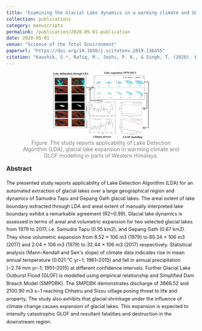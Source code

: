 ```yaml
---
title: "Examining the Glacial Lake dynamics in a warming climate and GLOF modelling in parts of Chandra basin, Himachal Pradesh, India"
collection: publications
category: manuscripts
permalink: /publication/2020-05-01-publication
date: 2020-05-01
venue: "Science of the Total Environment"
paperurl: "https://doi.org/10.1016/j.scitotenv.2019.136455"
citation: "Kaushik, S.*, Rafiq, M., Joshi, P. K., & Singh, T. (2020). Examining the Glacial Lake dynamics in a warming climate and GLOF modelling in parts of Chandra basin, Himachal Pradesh, India. Science of the Total Environment."
---
```


<figure style="text-align: center;">
    <img src="../images/STOTEN.jpg" alt="Landslide Susceptibility Assessment" style="width: 60%;">
    <figcaption style="font-size: 14px; color: gray;">
        Figure: The study reports applicability of Lake Detection Algorithm (LDA), glacial lake expansion in warming climate and GLOF modelling in parts of Western Himalaya.
    </figcaption>
</figure>

<style>
  /* Page-scoped abstract size tweak */
  .paper-abstract { font-size: 0.8rem; line-height: 1.6; }
  .paper-abstract h3 { font-size: 1.0rem; margin-top: .5rem; }
</style>

<div class="paper-abstract">
  <h3>Abstract</h3>
  <p>The presented study reports applicability of Lake Detection Algorithm (LDA) for an automated extraction of glacial lakes over a large geographical region and dynamics of Samudra Tapu and Gepang Gath glacial lakes. The areal extent of lake boundary extracted through LDA and areal extent of manually interpreted lake boundary exhibit a remarkable agreement (R2~0.99). Glacial lake dynamics is assessed in terms of areal and volumetric expansion for two selected glacial lakes from 1979 to 2017, i.e. Samudra Tapu (0.95 km2), and Gepang Gath (0.67 km2). They show volumetric expansion from 8.52 × 106 m3 (1979) to 80.34 × 106 m3 (2017) and 2.04 × 106 m3 (1979) to 32.44 × 106 m3 (2017) respectively. Statistical analysis (Mann-Kendall and Sen's slope) of climate data indicates rise in mean annual temperature (0.021 °C yr−1; 1961–2015) and fall in annual precipitation (−2.74 mm yr−1; 1951–2015) at different confidence intervals. Further Glacial Lake Outburst Flood (GLOF) is modelled using empirical relationship and Simplified Dam Breach Model (SMPDBK). The SMPDBK demonstrates discharge of 3866.52 and 2100.90 m3 s−1 reaching Chhatru and Sissu village posing threat to life and property. The study also exhibits that glacial shrinkage under the influence of climate change causes expansion of glacial lakes. This expansion is expected to intensify catastrophic GLOF and resultant fatalities and destruction in the downstream region.</p>
</div>
